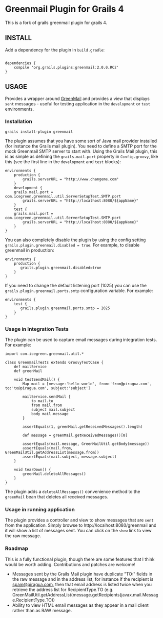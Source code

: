 Greenmail Plugin for Grails 4
=============================

This is a fork of grails greenmail plugin for grails 4.

INSTALL
-------

Add a dependency for the plugin in `build.gradle`:

```

dependencies {    
    compile 'org.grails.plugins:greenmail:2.0.0.RC2'    
}

```


USAGE
-------

Provides a wrapper around [GreenMail](http://www.icegreen.com/greenmail/) and provides a view that displays `sent` messages - useful for testing application in the `development` or `test` environments.


### Installation

    grails install-plugin greenmail


The plugin assumes that you have some sort of Java mail provider installed (for instance the Grails mail plugin). You need to define a SMTP port for the mock Greenmail SMTP server to start with. Using the Grails Mail plugin, this is as simple as defining the `grails.mail.port` property in `Config.groovy`, like this (see the first line in the `development` and `test` blocks):

	environments {
	    production {
	        grails.serverURL = "http://www.changeme.com"
	    }
	    development {
		grails.mail.port = com.icegreen.greenmail.util.ServerSetupTest.SMTP.port
	        grails.serverURL = "http://localhost:8080/${appName}"
	    }
	    test {
		grails.mail.port = com.icegreen.greenmail.util.ServerSetupTest.SMTP.port
	        grails.serverURL = "http://localhost:8080/${appName}"
	    }
	}

You can also completely disable the plugin by using the config setting `grails.plugin.greenmail.disabled = true`.  For example, to disable greenmail in production:

	environments {
	    production {
	       grails.plugin.greenmail.disabled=true
	    }
	}

If you need to change the default listening port (1025) you can use the `grails.plugin.greenmail.ports.smtp` configuration variable. For example: 

	environments {
	    test {
	       grails.plugin.greenmail.ports.smtp = 2025
	    }
	}



### Usage in Integration Tests

The plugin can be used to capture email messages during integration tests. For example:

	import com.icegreen.greenmail.util.*

	class GreenmailTests extends GroovyTestCase {
	    def mailService
	    def greenMail

	    void testSendMail() {
	        Map mail = [message:'hello world', from:'from@piragua.com', to:'to@piragua.com', subject:'subject']

	        mailService.sendMail {
	            to mail.to
	            from mail.from
	            subject mail.subject
	            body mail.message
	        }
	        
	        assertEquals(1, greenMail.getReceivedMessages().length)
		
	        def message = greenMail.getReceivedMessages()[0]
			
	        assertEquals(mail.message, GreenMailUtil.getBody(message))
	        assertEquals(mail.from, GreenMailUtil.getAddressList(message.from))
	        assertEquals(mail.subject, message.subject)
	    }

	    void tearDown() {
	        greenMail.deleteAllMessages()
	    }
	}


The plugin adds a `deleteAllMessages()` convenience method to the `greenMail` bean that deletes all received messages.

### Usage in running application 

The plugin provides a controller and view to show messages that are `sent` from the application.  Simply browse to http://localhost:8080/greenmail and it will show a list of messages sent.  You can click on the `show` link to view the raw message.


### Roadmap
This is a fully functional plugin, though there are some features that I think would be worth adding.  Contributions and patches are welcome!  

* Messages sent by the Grails Mail plugin have duplicate "TO:" fields in the raw message and in the address list, for instance if the recipient is spam@piragua.com, then that email address is listed twice when you retrieve the address list for RecipientType.TO (e.g. GreenMailUtil.getAddressList(message.getRecipients(javax.mail.Message.RecipientType.TO))
* Ability to view HTML email messages as they appear in a mail client rather than as RAW message.

